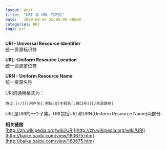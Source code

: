 ```yaml
---
layout: post
title:  "URI 与 URL 的区别"
date:   2009-08-04 20:00:00 +0800
categories: URI
tags: url
---
```

**URI - Universal Resource Identifier**  
统一资源标识符

**URL -Uniform Resource Location**  
统一资源定位符

**URN - Uniform Resource Name**  
统一资源名称

URI的通用格式为：

<code>协议:[//][[用户名[:密码]@]主机名[:端口号]][/资源路径]</code>

URL是URI的一个子集。URI包括URL和URN(Uniform Resource Name)两部分.

**相关链接**  
[http://zh.wikipedia.org/wiki/URI](http://zh.wikipedia.org/wiki/URI)  
[http://baike.baidu.com/view/160675.htm](http://baike.baidu.com/view/160675.htm)
